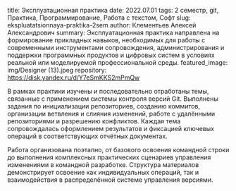 title: Эксплуатационная практика
date: 2022.07.01
tags: 2 семестр, git, Практика, Программирование, Работа с текстом, Софт
slug: ekspluatatsionnaya-praktika-2sem
author: Клементьев Алексей Александрович
summary: Эксплуатационная практика направлена на формирование прикладных навыков, необходимых для работы с современными инструментами сопровождения, администрирования и поддержки программных продуктов и цифровых систем в условиях реальной или моделируемой профессиональной среды.
featured_image: img/Designer (13).jpeg
repository: https://disk.yandex.ru/d/Y7eSmKKS2mPmQw

В рамках практики изучены и последовательно отработаны темы, связанные с применением системы контроля версий Git. Выполнены задания по инициализации репозиториев, созданию коммитов, организации ветвления и слияния изменений, работе с удалёнными репозиториями и разрешению конфликтов. Каждая тема сопровождалась оформлением результатов и фиксацией ключевых операций в соответствующих отчётных документах.
Работа организована поэтапно, от базового освоения командной строки до выполнения комплексных практических сценариев управления изменениями в командной разработке. Структура материалов демонстрирует освоение как индивидуальных операций, так и взаимодействия в распределённой системе управления версиями.

